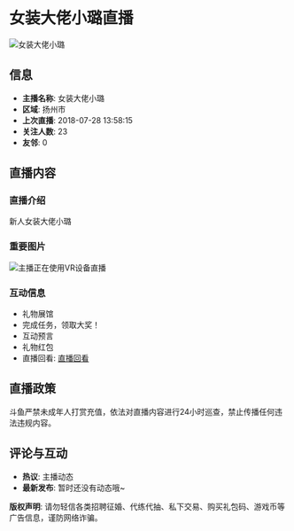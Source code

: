 # 女装大佬小璐直播

![女装大佬小璐](https://apic.douyucdn.cn/upload/avatar_v3/201807/3e36dbb40d11be3d11a2378fdd209e3a_big.jpg)

## 信息

- **主播名称**: 女装大佬小璐
- **区域**: 扬州市
- **上次直播**: 2018-07-28 13:58:15
- **关注人数**: 23
- **友邻**: 0

## 直播内容

### 直播介绍

新人女装大佬小璐

### 重要图片

![主播正在使用VR设备直播](https://shark2.douyucdn.cn/front-publish/live-master/assets/images/vr-tips-guide_4dccb71.png)

### 互动信息

- 礼物展馆
- 完成任务，领取大奖！
- 互动预言
- 礼物红包
- 直播回看: [直播回看](//v.douyu.com/author/qy70gp8Q0XAX)

## 直播政策

斗鱼严禁未成年人打赏充值，依法对直播内容进行24小时巡查，禁止传播任何违法违规内容。

## 评论与互动

- **热议**: 主播动态
- **最新发布**: 暂时还没有动态哦~

**版权声明**: 请勿轻信各类招聘征婚、代练代抽、私下交易、购买礼包码、游戏币等广告信息，谨防网络诈骗。
<!-- tcd_original_link https://m.douyu.com/5410456 -->
